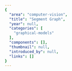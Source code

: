 ```yaml
---
{
  "area": "computer-vision",
  "title": "Segment Graph",
  "year": null,
  "categories": [
    "graphical-models"
  ],
  "components": [],
  "thumbnail": null,
  "introduced_by": null,
  "links": []
}
---
```



